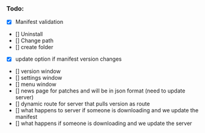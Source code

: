 ### Todo:
- [X] Manifest validation
- [] Uninstall
- [] Change path
- [] create folder
- [X] update option if manifest version changes
- [] version window
- [] settings window
- [] menu window
- [] news page for patches and will be in json format (need to update server)
- [] dynamic route for server that pulls version as route
- [] what happens to server if someone is downloading and we update the manifest
- [] what happens if someone is downloading and we update the server